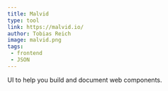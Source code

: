 ```yaml
---
title: Malvid
type: tool
link: https://malvid.io/
author: Tobias Reich
image: malvid.png
tags:
 - frontend
 - JSON
---
```


UI to help you build and document web components.
